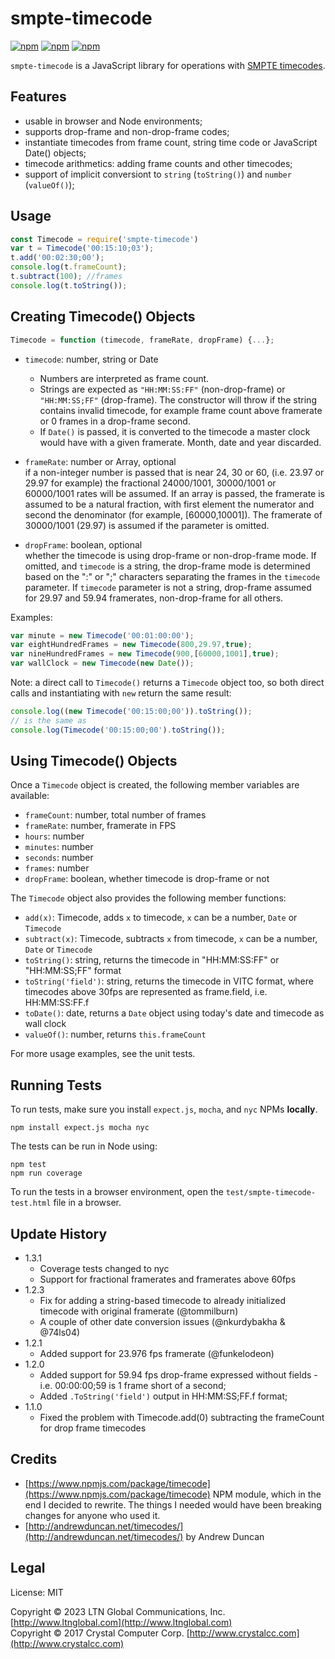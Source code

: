 # smpte-timecode
[![npm](https://img.shields.io/npm/v/smpte-timecode.svg)](http://www.npmjs.com/package/smpte-timecode) [![npm](https://img.shields.io/npm/dt/smpte-timecode.svg)](https://www.npmjs.com/package/smpte-timecode) [![npm](https://img.shields.io/npm/l/smpte-timecode.svg)]()

`smpte-timecode` is a JavaScript library for operations with [SMPTE timecodes](https://en.wikipedia.org/wiki/SMPTE_timecode).

## Features

- usable in browser and Node environments;
- supports drop-frame and non-drop-frame codes;
- instantiate timecodes from frame count, string time code or JavaScript Date() objects;
- timecode arithmetics: adding frame counts and other timecodes;
- support of implicit conversiont to `string` (`toString()`) and `number` (`valueOf()`);

## Usage

```javascript
const Timecode = require('smpte-timecode')
var t = Timecode('00:15:10;03');
t.add('00:02:30;00');
console.log(t.frameCount);
t.subtract(100); //frames
console.log(t.toString());
```

## Creating Timecode() Objects
```javascript
Timecode = function (timecode, frameRate, dropFrame) {...};
```

- `timecode`: number, string or Date  
  - Numbers are interpreted as frame count.  
  - Strings are expected as `"HH:MM:SS:FF"` (non-drop-frame) or
`"HH:MM:SS;FF"` (drop-frame). The constructor will throw if the string contains invalid timecode, for example frame count above framerate or 0 frames in a drop-frame second.  
  - If `Date()` is passed, it is converted to the timecode a master 
clock would have with a given framerate. Month, date and
year discarded.

- `frameRate`: number or Array, optional  
if a non-integer number is passed that is near 24, 30 or 60, (i.e. 23.97 or 29.97 for example) the 
fractional 24000/1001, 30000/1001 or 60000/1001 rates will be assumed. If an array is passed, the
framerate is assumed to be a natural fraction, with first element the numerator and second the denominator (for example, [60000,10001]).
The framerate of 30000/1001 (29.97) is assumed if the parameter is omitted.

- `dropFrame`: boolean, optional  
whether the timecode is using drop-frame or non-drop-frame mode.
If omitted, and `timecode` is a string, the drop-frame mode is determined based on
the ":" or ";" characters separating the frames in the `timecode` parameter.
If `timecode` parameter is not a string, drop-frame assumed for 29.97 and 59.94 framerates, non-drop-frame for all others.

Examples:
```javascript
var minute = new Timecode('00:01:00:00');
var eightHundredFrames = new Timecode(800,29.97,true);
var nineHundredFrames = new Timecode(900,[60000,1001],true);
var wallClock = new Timecode(new Date());
```

Note: a direct call to `Timecode()` returns a `Timecode` object too, so both direct
calls and instantiating with `new` return the same result:
```javascript
console.log((new Timecode('00:15:00;00')).toString()); 
// is the same as
console.log(Timecode('00:15:00;00').toString());
```

## Using Timecode() Objects

Once a `Timecode` object is created, the following member variables are available:

- `frameCount`: number, total number of frames
- `frameRate`: number, framerate in FPS
- `hours`: number
- `minutes`: number
- `seconds`: number
- `frames`: number
- `dropFrame`: boolean, whether timecode is drop-frame or not

The `Timecode` object also provides the following member functions:

- `add(x)`: Timecode, adds `x` to timecode, `x` can be a number, `Date` or `Timecode`
- `subtract(x)`: Timecode, subtracts `x` from timecode, `x` can be a number, `Date` 
    or `Timecode`
- `toString()`: string, returns the timecode in "HH:MM:SS:FF" or "HH:MM:SS;FF" format
- `toString('field')`: string, returns the timecode in VITC format, where timecodes above 30fps are represented as frame.field, i.e. HH:MM:SS:FF.f
- `toDate()`: date, returns a `Date` object using today's date and timecode as wall clock
- `valueOf()`: number, returns `this.frameCount`

For more usage examples, see the unit tests.

## Running Tests
To run tests, make sure you install `expect.js`, `mocha`, and `nyc` NPMs **locally**.

    npm install expect.js mocha nyc

The tests can be run in Node using:

    npm test
    npm run coverage

To run the tests in a browser environment, open the `test/smpte-timecode-test.html` file
in a browser.

## Update History
- 1.3.1
  - Coverage tests changed to nyc
  - Support for fractional framerates and framerates above 60fps
- 1.2.3
  - Fix for adding a string-based timecode to already initialized timecode with original framerate (@tommilburn)
  - A couple of other date conversion issues (@nkurdybakha & @74ls04)
- 1.2.1
  - Added support for 23.976 fps framerate (@funkelodeon)
- 1.2.0
  - Added support for 59.94 fps drop-frame expressed without fields - i.e. 00:00:00;59 is 1 frame short of a second;
  - Added `.ToString('field')` output in HH:MM:SS;FF.f format;
- 1.1.0  
  - Fixed the problem with Timecode.add(0) subtracting the frameCount for drop frame timecodes

## Credits
- [https://www.npmjs.com/package/timecode](https://www.npmjs.com/package/timecode) 
NPM module, which in the end I decided to rewrite. The things I needed would have 
been breaking changes for anyone who used it.
- [http://andrewduncan.net/timecodes/](http://andrewduncan.net/timecodes/) by Andrew Duncan

## Legal
License: MIT

Copyright &copy; 2023 LTN Global Communications, Inc. [http://www.ltnglobal.com](http://www.ltnglobal.com)<br/>
Copyright &copy; 2017 Crystal Computer Corp. [http://www.crystalcc.com](http://www.crystalcc.com)
